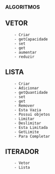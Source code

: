 
 
### ALGORITMOS

  ## VETOR
        - Criar
        - getCapacidade
        - set
        - get
        - aumentar
        - reduzir
        
  ## LISTA   
        - Criar
        - Adicionar
        - getQuantidade
        - set
        - get
        - Remover
        - Esta Vazia
        - Possui objetos
        - Limitar
        - Deslimitar
        - Esta Limitada
        - GetLimite
        - Para Completar
        
  ## ITERADOR
        - Vetor
        - Lista